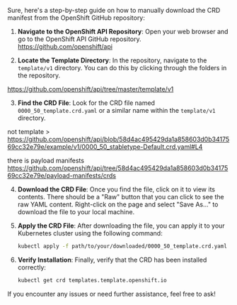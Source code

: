 Sure, here's a step-by-step guide on how to manually download the CRD manifest from the OpenShift GitHub repository:

1. **Navigate to the OpenShift API Repository**:
   Open your web browser and go to the OpenShift API GitHub repository.
   https://github.com/openshift/api


2. **Locate the Template Directory**:
   In the repository, navigate to the `template/v1` directory. You can do this by clicking through the folders in the repository.

https://github.com/openshift/api/tree/master/template/v1

3. **Find the CRD File**:
   Look for the CRD file named `0000_50_template.crd.yaml` or a similar name within the `template/v1` directory.

not template > https://github.com/openshift/api/blob/58d4ac495429da1a858603d0b3417569cc32e79e/example/v1/0000_50_stabletype-Default.crd.yaml#L4

there is payload manifests
https://github.com/openshift/api/tree/58d4ac495429da1a858603d0b3417569cc32e79e/payload-manifests/crds


4. **Download the CRD File**:
   Once you find the file, click on it to view its contents. There should be a "Raw" button that you can click to see the raw YAML content. Right-click on the page and select "Save As..." to download the file to your local machine.

5. **Apply the CRD File**:
   After downloading the file, you can apply it to your Kubernetes cluster using the following command:
   ```sh
   kubectl apply -f path/to/your/downloaded/0000_50_template.crd.yaml
   ```

6. **Verify Installation**:
   Finally, verify that the CRD has been installed correctly:
   ```sh
   kubectl get crd templates.template.openshift.io
   ```

If you encounter any issues or need further assistance, feel free to ask!
